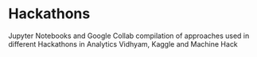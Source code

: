 # Hackathons
Jupyter Notebooks and Google Collab compilation of approaches used in different Hackathons in Analytics Vidhyam, Kaggle and Machine Hack

